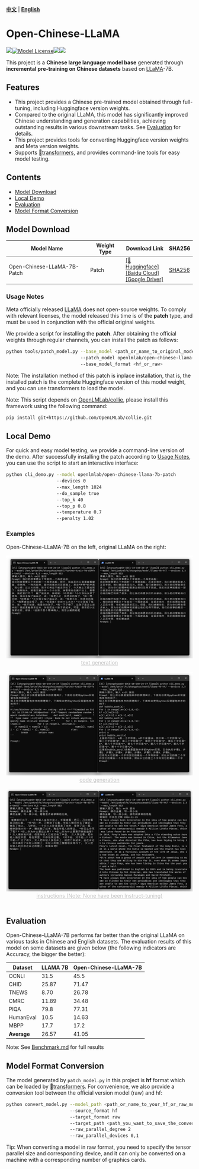 [**中文**](./README.md) | [**English**](./README_EN.md)

# Open-Chinese-LLaMA

[![](https://img.shields.io/github/license/OpenLMLab/OpenChineseLLaMA?label=Code%20License)]()[![Model License](https://img.shields.io/badge/Model%20License-Apache_2.0-green.svg)]()[![](https://img.shields.io/github/last-commit/OpenLMLab/OpenChineseLLaMA)]()[![](https://img.shields.io/github/issues/OpenLMLab/OpenChineseLLaMA)]()

This project is a **Chinese large language model base** generated through **incremental pre-training on Chinese datasets** based on [LLaMA](https://github.com/facebookresearch/llama)-7B.

## Features

* This project provides a Chinese pre-trained model obtained through full-tuning, including Huggingface version weights.
* Compared to the original LLaMA, this model has significantly improved Chinese understanding and generation capabilities, achieving outstanding results in various downstream tasks. See [Evaluation](##Evaluation) for details.
* This project provides tools for converting Huggingface version weights and Meta version weights.
* Supports [🤗transformers](https://github.com/huggingface/transformers), and provides command-line tools for easy model testing.

## Contents
* [Model Download](##Model%20Download)
* [Local Demo](##Local%20Demo)
* [Evaluation](##Evaluation)
* [Model Format Conversion](##Model%20Format%20Conversion)

## Model Download

| Model Name                    | Weight Type | Download Link                                                     | SHA256                 |
| --------------------------- | -------- | ------------------------------------------------------------ | ---------------------- |
| Open-Chinese-LLaMA-7B-Patch | Patch    | [[🤗Huggingface]]() <br> [[Baidu Cloud]](https://pan.baidu.com/s/14E7iZKcH-5SHMDu97k70cg?pwd=gk34)<br>[[Google Driver]](https://drive.google.com/drive/folders/1THvuFzq_wojVfMLYV1qsSE_ddSjG0Ypv?usp=sharing) | [SHA256](./SHA256.txt) |

### Usage Notes

Meta officially released [LLaMA](https://github.com/facebookresearch/llama) does not open-source weights. To comply with relevant licenses, the model released this time is of the **patch** type, and must be used in conjunction with the official original weights.

We provide a script for installing the **patch**. After obtaining the official weights through regular channels, you can install the patch as follows:

```bash
python tools/patch_model.py --base_model <path_or_name_to_original_model>
                            --patch_model openlmlab/open-chinese-llama-7b-patch
                            --base_model_format <hf_or_raw>
```

Note: The installation method of this patch is inplace installation, that is, the installed patch is the complete Huggingface version of this model weight, and you can use transformers to load the model.

Note: This script depends on [OpenLMLab/collie](https://github.com/OpenLMLab/collie), please install this framework using the following command:

```bash
pip install git+https://github.com/OpenLMLab/collie.git
```

## Local Demo

For quick and easy model testing, we provide a command-line version of the demo. After successfully installing the patch according to [Usage Notes](###Usage%20Notes), you can use the script to start an interactive interface:

```bash
python cli_demo.py --model openlmlab/open-chinese-llama-7b-patch
                   --devices 0
                   --max_length 1024
                   --do_sample true
                   --top_k 40
                   --top_p 0.8
                   --temperature 0.7
                   --penalty 1.02
```

### Examples

Open-Chinese-LLaMA-7B on the left, original LLaMA on the right:

<div align=center><img src="./pics/cli_demo1.png"></div>
<center style="font-size:14px;color:#C0C0C0;text-decoration:underline">text generation</center>
<br>
<div align=center><img src="./pics/cli_demo2.png"></div>
<center style="font-size:14px;color:#C0C0C0;text-decoration:underline">code generation</center>
<br>
<div align=center><img src="./pics/cli_demo3.png"></div>
<center style="font-size:14px;color:#C0C0C0;text-decoration:underline">instructions (Note: None have been Instruct-tuning)</center>
<br>

## Evaluation

Open-Chinese-LLaMA-7B performs far better than the original LLaMA on various tasks in Chinese and English datasets. The evaluation results of this model on some datasets are given below (the following indicators are Accuracy, the bigger the better):

| Dataset   | LLAMA 7B | Open-Chinese-LLaMA-7B |
| -------- | -------- | ----------- |
| OCNLI    | 31.5     | 45.5        | 
| CHID     | 25.87    | 71.47       | 
| TNEWS    | 8.70     | 26.78       | 
| CMRC     | 11.89    | 34.48       | 
| PIQA     | 79.8     | 77.31       |
| HumanEval | 10.5    | 14.63       |
| MBPP      | 17.7    | 17.2        |
| **Average**    | 26.57    | 41.05 |


Note: See [Benchmark.md](./benchmark/Benchmark.md) for full results

## Model Format Conversion

The model generated by `patch_model.py` in this project is **hf** format which can be loaded by [🤗transformers](https://github.com/huggingface/transformers). For convenience, we also provide a conversion tool between the official version model (raw) and hf:

```bash
python convert_model.py --model_path <path_or_name_to_your_hf_or_raw_model>
                        --source_format hf
                        --target_format raw
                        --target_path <path_you_want_to_save_the_converted_model>
                        --raw_parallel_degree 2
                        --raw_parallel_devices 0,1
```

Tip: When converting a model in raw format, you need to specify the tensor parallel size and corresponding device, and it can only be converted on a machine with a corresponding number of graphics cards.